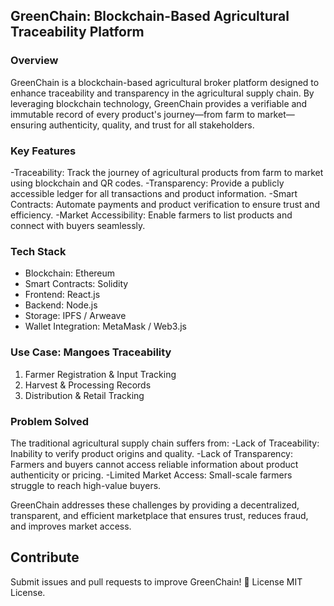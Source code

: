 ## GreenChain: Blockchain-Based Agricultural Traceability Platform

### Overview
GreenChain is a blockchain-based agricultural broker platform designed to enhance traceability and transparency in the agricultural supply chain. By leveraging blockchain technology, GreenChain provides a verifiable and immutable record of every product's journey—from farm to market—ensuring authenticity, quality, and trust for all stakeholders.

### Key Features
-Traceability: Track the journey of agricultural products from farm to market using blockchain and QR codes.
-Transparency: Provide a publicly accessible ledger for all transactions and product information.
-Smart Contracts: Automate payments and product verification to ensure trust and efficiency.
-Market Accessibility: Enable farmers to list products and connect with buyers seamlessly.

### Tech Stack
- Blockchain: Ethereum 
- Smart Contracts: Solidity
- Frontend: React.js
- Backend: Node.js
- Storage: IPFS / Arweave
- Wallet Integration: MetaMask / Web3.js

### Use Case: Mangoes Traceability
1. Farmer Registration & Input Tracking 
2. Harvest & Processing Records
3. Distribution & Retail Tracking  

### Problem Solved
The traditional agricultural supply chain suffers from:
-Lack of Traceability: Inability to verify product origins and quality.
-Lack of Transparency: Farmers and buyers cannot access reliable information about product authenticity or pricing.
-Limited Market Access: Small-scale farmers struggle to reach high-value buyers.

GreenChain addresses these challenges by providing a decentralized, transparent, and efficient marketplace that ensures trust, reduces fraud, and improves market access.

## Contribute
Submit issues and pull requests to improve GreenChain!
📜 License
MIT License.



